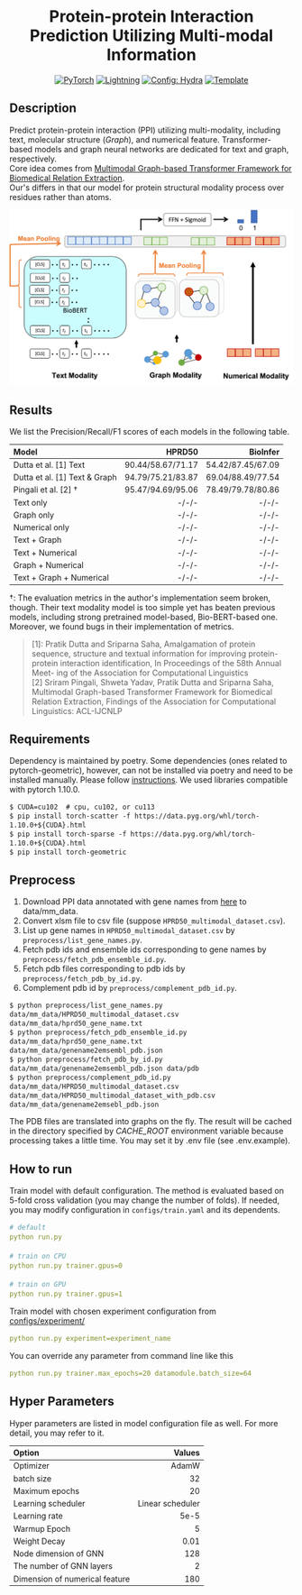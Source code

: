 <div align="center">

# Protein-protein Interaction Prediction Utilizing Multi-modal Information

<a href="https://pytorch.org/get-started/locally/"><img alt="PyTorch" src="https://img.shields.io/badge/PyTorch-ee4c2c?logo=pytorch&logoColor=white"></a>
<a href="https://pytorchlightning.ai/"><img alt="Lightning" src="https://img.shields.io/badge/-Lightning-792ee5?logo=pytorchlightning&logoColor=white"></a>
<a href="https://hydra.cc/"><img alt="Config: Hydra" src="https://img.shields.io/badge/Config-Hydra-89b8cd"></a>
<a href="https://github.com/ashleve/lightning-hydra-template"><img alt="Template" src="https://img.shields.io/badge/-Lightning--Hydra--Template-017F2F?style=flat&logo=github&labelColor=gray"></a><br>

</div>

## Description
Predict protein-protein interaction (PPI) utilizing multi-modality, including text, molecular structure (*Graph*), and numerical feature.
Transformer-based models and graph neural networks are dedicated for text and graph, respectively.\
Core idea comes from [Multimodal Graph-based Transformer Framework for Biomedical Relation Extraction](https://aclanthology.org/2021.findings-acl.328/).\
Our's differs in that our model for protein structural modality process over residues rather than atoms.

![Overview](imgs/overview.png)



## Results
We list the Precision/Recall/F1 scores of each models in the following table.

| Model | HPRD50 | BioInfer |
| :--- | ---: |---: |
| Dutta et al. [1] Text | 90.44/58.67/71.17 | 54.42/87.45/67.09 |
| Dutta et al. [1] Text & Graph| 94.79/75.21/83.87 | 69.04/88.49/77.54 |
| Pingali et al. [2] &dagger; | 95.47/94.69/95.06 | 78.49/79.78/80.86 |
| Text only | -/-/- | -/-/- |
| Graph only | -/-/- | -/-/- |
| Numerical only | -/-/- | -/-/- |
| Text + Graph | -/-/- | -/-/- |
| Text + Numerical | -/-/- | -/-/- |
| Graph + Numerical | -/-/- | -/-/- |
| Text + Graph + Numerical | -/-/- | -/-/- |

&dagger;: The evaluation metrics in the author's implementation seem broken, though. Their text modality model is too simple yet has beaten previous models, including strong pretrained model-based, Bio-BERT-based one. Moreover, we found bugs in their implementation of metrics.

> [1]: Pratik Dutta and Sriparna Saha, Amalgamation of protein sequence, structure and textual information for improving protein-protein interaction identification, In Proceedings of the 58th Annual Meet- ing of the Association for Computational Linguistics\
> [2] Sriram Pingali, Shweta Yadav, Pratik Dutta and Sriparna Saha, Multimodal Graph-based Transformer Framework for Biomedical Relation Extraction, Findings of the Association for Computational Linguistics: ACL-IJCNLP

## Requirements
Dependency is maintained by poetry. Some dependencies (ones related to pytorch-geometric), however, can not be installed via poetry and need to be installed manually.
Please follow [instructions](https://github.com/pyg-team/pytorch_geometric#installation).
We used libraries compatible with pytorch 1.10.0.
```console
$ CUDA=cu102  # cpu, cu102, or cu113
$ pip install torch-scatter -f https://data.pyg.org/whl/torch-1.10.0+${CUDA}.html
$ pip install torch-sparse -f https://data.pyg.org/whl/torch-1.10.0+${CUDA}.html
$ pip install torch-geometric
```

## Preprocess
1. Download PPI data annotated with gene names from [here](https://github.com/duttaprat/MM_PPI_NLP) to data/mm_data.
2. Convert xlsm file to csv file (suppose `HPRD50_multimodal_dataset.csv`).
3. List up gene names in `HPRD50_multimodal_dataset.csv` by `preprocess/list_gene_names.py`.
4. Fetch pdb ids and ensemble ids corresponding to gene names by `preprocess/fetch_pdb_ensemble_id.py`.
5. Fetch pdb files corresponding to pdb ids by `preprocess/fetch_pdb_by_id.py`.
6. Complement pdb id by `preprocess/complement_pdb_id.py`.

```console
$ python preprocess/list_gene_names.py data/mm_data/HPRD50_multimodal_dataset.csv  data/mm_data/hprd50_gene_name.txt
$ python preprocess/fetch_pdb_ensemble_id.py data/mm_data/hprd50_gene_name.txt data/mm_data/genename2emsembl_pdb.json
$ python preprocess/fetch_pdb_by_id.py data/mm_data/genename2emsembl_pdb.json data/pdb
$ python preprocess/complement_pdb_id.py data/mm_data/HPRD50_multimodal_dataset.csv data/mm_data/HPRD50_multimodal_dataset_with_pdb.csv data/mm_data/genename2emsebl_pdb.json
```

The PDB files are translated into graphs on the fly.
The result will be cached in the directory specified by *CACHE_ROOT* environment variable because processing takes a little time.
You may set it by .env file (see .env.example).


## How to run

Train model with default configuration.
The method is evaluated based on 5-fold cross validation (you may change the number of folds).
If needed, you may modify configuration in `configs/train.yaml` and its dependents.
```yaml
# default
python run.py

# train on CPU
python run.py trainer.gpus=0

# train on GPU
python run.py trainer.gpus=1
```

Train model with chosen experiment configuration from [configs/experiment/](configs/experiment/)
```yaml
python run.py experiment=experiment_name
```

You can override any parameter from command line like this
```yaml
python run.py trainer.max_epochs=20 datamodule.batch_size=64
```


## Hyper Parameters
Hyper parameters are listed in model configuration file as well. For more detail, you may refer to it.

| Option | Values|
| :--- | ---: |
| Optimizer | AdamW |
| batch size | 32 |
| Maximum epochs | 20 |
| Learning scheduler | Linear scheduler |
| Learning rate | 5e-5 |
| Warmup Epoch | 5 |
| Weight Decay | 0.01 |
| Node dimension of GNN | 128 |
| The number of GNN layers | 2 |
| Dimension of numerical feature | 180 |
